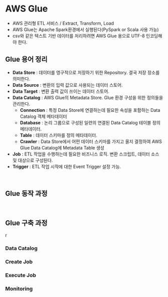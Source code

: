 # AWS Glue
* AWS 관리형 ETL 서비스 / Extract, Transform, Load
* AWS Glue는 Apache Spark환경에서 실행된다(PySpark or Scala 사용 가능)
* csv와 같은 텍스트 기반 데이터를 처리하려면 AWS Glue 용으로 UTF-8 인코딩해야 한다.


## Glue 용어 정리
* __Data Store__ : 데이터를 영구적으로 저장하기 위한 Repository. 결국 저장 장소를 의미한다.
* __Data Source__ : 변환의 입력 값으로 사용되는 데이터 스토어.
* __Data Target__ : 변환 출력 값이 쓰이는 데이터 스토어.
* __Data Catalog__ : AWS Glue의 Metadata Store. Glue 환경 구성을 위한 정의들을 관리한다.
    * __Connection__ : 특정 Data Store에 연결하는데 필요한 속성을 포함하는 Data Catalog 객체 메타데이터
    * __Database__ : 논리 그룹으로 구성된 일련의 연결된 Data Catalog 테이블 정의 메타데이터.
    * __Table__ : 데이터 스키마를 정의 메타데이터.
    * __Crawler__ : Data Store에서 어떤 데이터 스키마를 가지고 올지 결정하여 AWS Glue Data Catalog에 Metadata Table 생성
* __Job__ : ETL 작업을 수행하는데 필요한 비즈니스 로직. 변환 스크립트, 데이터 소스 및 대상으로 구성된다.
* __Trigger__ : ETL 작업 시작에 대한 Event Trigger 설정 가능.
</br>


## Glue 동작 과정



</br>


## Glue 구축 과정
r
### Data Catalog 




### Create Job




### Execute Job




### Monitoring




</br>
</br>



